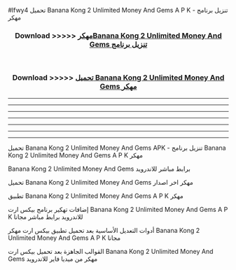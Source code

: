 #lfwy4 تحميل Banana Kong 2 Unlimited Money And Gems  A P K - تنزيل برنامج مهكر



<div align="center">
<h3>Download >>>>> <a href="https://runaway1.web.app/?sq=Banana Kong 2 Unlimited Money And Gems ">مهكرBanana Kong 2 Unlimited Money And Gems  تنزيل برنامج</a></h3><br>

<h3>Download >>>>> <a href="https://runaway1.web.app/?sq=Banana Kong 2 Unlimited Money And Gems ">تحميل Banana Kong 2 Unlimited Money And Gems  مهكر</a></h3>
</div>


----------------------------------------------------------

----------------------------------------------------------

----------------------------------------------------------

----------------------------------------------------------

----------------------------------------------------------

----------------------------------------------------------

----------------------------------------------------------

تحميل Banana Kong 2 Unlimited Money And Gems  APK - تنزيل برنامج Banana Kong 2 Unlimited Money And Gems  A P K مهكر

Banana Kong 2 Unlimited Money And Gems  برابط مباشر للاندرويد

تحميل Banana Kong 2 Unlimited Money And Gems  مهكر اخر اصدار

تطبيق Banana Kong 2 Unlimited Money And Gems  A P K مهكر

إضافات تهكير برنامج بيكس ارت Banana Kong 2 Unlimited Money And Gems  A P K للاندرويد برابط مباشر مجانا

أدوات التعديل الأساسية بعد تحميل تطبيق بيكس ارت مهكر Banana Kong 2 Unlimited Money And Gems  A P K مجانا

القوالب الجاهزة بعد تحميل بيكس ارت Banana Kong 2 Unlimited Money And Gems  مهكر من ميديا فاير للاندرويد


